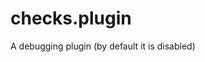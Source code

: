 <!--
title: "checks.plugin"
custom_edit_url: "https://github.com/netdata/netdata/edit/master/collectors/checks.plugin/README.md"
sidebar_label: "checks.plugin"
learn_status: "Published"
learn_topic_type: "References"
learn_rel_path: "Uncategorized"
-->

# checks.plugin

A debugging plugin (by default it is disabled)



